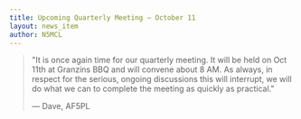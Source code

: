 ```yaml
---
title: Upcoming Quarterly Meeting – October 11
layout: news_item
author: N5MCL
---
```


> "It is once again time for our quarterly meeting. It will be held on Oct 11th at Granzins BBQ and will convene about 8 AM. As always, in respect for the serious, ongoing discussions this will interrupt, we will do what we can to complete the meeting as quickly as practical."
>
> — Dave, AF5PL
